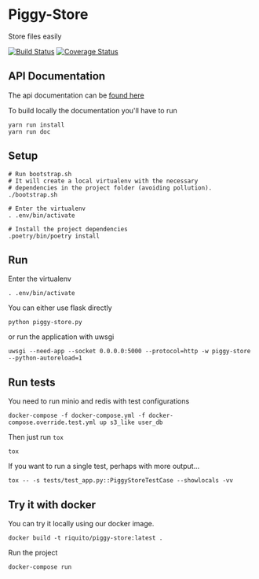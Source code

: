 Piggy-Store
===========

Store files easily

[![Build Status](https://api.travis-ci.com/riquito/piggy-store.svg?branch=master)](https://travis-ci.com/riquito/piggy-store)
[![Coverage Status](https://coveralls.io/repos/github/riquito/piggy-store/badge.svg?branch=master)](https://coveralls.io/github/riquito/piggy-store?branch=master)

API Documentation
-----------------

The api documentation can be [found here](https://riquito.github.io/piggy-store/)

To build locally the documentation you'll have to run

```
yarn run install
yarn run doc
```

Setup
-----

```
# Run bootstrap.sh
# It will create a local virtualenv with the necessary
# dependencies in the project folder (avoiding pollution).
./bootstrap.sh

# Enter the virtualenv
. .env/bin/activate

# Install the project dependencies
.poetry/bin/poetry install
```

Run
---

Enter the virtualenv
```
. .env/bin/activate
```

You can either use flask directly

```
python piggy-store.py
```

or run the application with uwsgi

```
uwsgi --need-app --socket 0.0.0.0:5000 --protocol=http -w piggy-store --python-autoreload=1
```

Run tests
---------

You need to run minio and redis with test configurations

```
docker-compose -f docker-compose.yml -f docker-compose.override.test.yml up s3_like user_db
```

Then just run `tox`

```
tox
```

If you want to run a single test, perhaps with more output...

```
tox -- -s tests/test_app.py::PiggyStoreTestCase --showlocals -vv
```

Try it with docker
------------------

You can try it locally using our docker image.

```
docker build -t riquito/piggy-store:latest .
```

Run the project

```
docker-compose run
```
